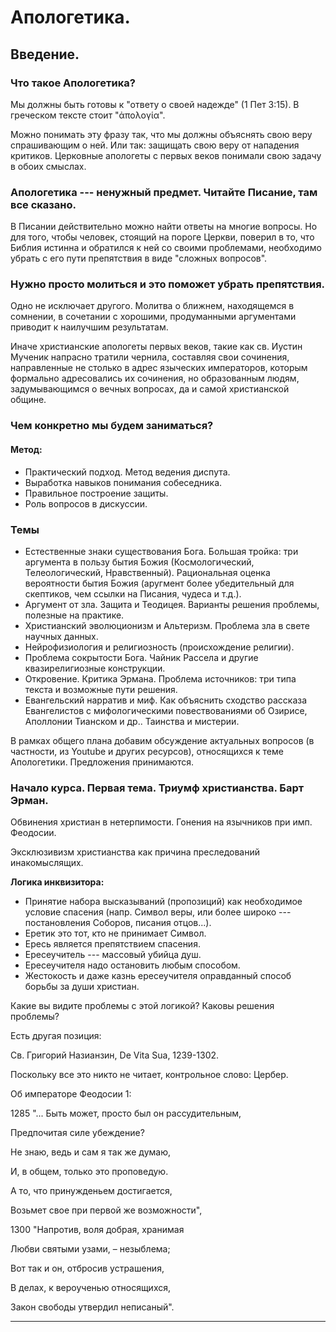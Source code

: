 # Апологетика.

## Введение.

### Что такое Апологетика?

Мы должны быть готовы к "ответу о своей надежде" (1 Пет 3:15). В греческом тексте стоит "ἀπολογία".

Можно понимать эту фразу так, что мы должны объяснять свою веру спрашивающим о ней. Или так: защищать свою веру от нападения критиков. Церковные апологеты с первых веков понимали свою задачу в обоих смыслах.

### Апологетика --- ненужный предмет. Читайте Писание, там все сказано.

В Писании действительно можно найти ответы на многие вопросы. Но для того, чтобы человек, стоящий на пороге Церкви, поверил в то, что Библия истинна и обратился к ней со своими проблемами, необходимо убрать с его пути препятствия в виде "сложных вопросов".

### Нужно просто молиться и это поможет убрать препятствия.

Одно не исключает другого. Молитва о ближнем, находящемся в сомнении, в сочетании с хорошими, продуманными аргументами приводит к наилучшим результатам.

Иначе христианские апологеты первых веков, такие как св. Иустин Мученик напрасно тратили чернила, составляя свои сочинения, направленные не столько в адрес языческих императоров, которым формально адресовались их сочинения, но образованным людям, задумывающимся о вечных вопросах, да и самой христианской общине.

### Чем конкретно мы будем заниматься?

#### Метод:

* Практический подход. Метод ведения диспута. 
* Выработка навыков понимания собеседника.
* Правильное построение защиты.
* Роль вопросов в дискуссии.

### Темы

*  Естественные знаки существования Бога. Большая тройка: три аргумента в пользу бытия Божия (Космологический, Телеологический, Нравственный). Рациональная оценка вероятности бытия Божия (аругмент более убедительный для скептиков, чем ссылки на Писания, чудеса и т.д.).
* Аргумент от зла. Защита и Теодицея. Варианты решения проблемы, полезные на практике.
* Христианский эволюционизм и Альтеризм. Проблема зла в свете научных данных.
* Нейрофизиология и религиозность (происхождение религии).
* Проблема сокрытости Бога. Чайник Рассела и другие квазирелигиозные конструкции.
* Откровение. Критика Эрмана. Проблема источников: три типа текста и возможные пути решения.
* Евангельский нарратив и миф. Как объяснить сходство рассказа Евангелистов с мифологическими повествованиями об Озирисе, Аполлонии Тианском и др.. Таинства и мистерии.

В рамках общего плана добавим обсуждение актуальных вопросов (в частности, из Youtube и других ресурсов), относящихся к теме Апологетики. Предложения принимаются.
  
### Начало курса. Первая тема. Триумф христианства. Барт Эрман.

Обвинения христиан в нетерпимости. Гонения на язычников при имп. Феодосии.

Эксклюзивизм христианства как причина преследований инакомыслящих.

**Логика инквизитора:**

* Принятие набора высказываний (пропозиций) как необходимое условие спасения (напр. Символ веры, или более широко --- постановления Соборов, писания отцов...).
* Еретик это тот, кто не принимает Символ. 
* Ересь является препятствием спасения.
* Ересеучитель --- массовый убийца душ.
* Ересеучителя надо остановить любым способом.
* Жестокость и даже казнь ересеучителя оправданный способ борьбы за души христиан.

Какие вы видите проблемы с этой логикой? Каковы решения проблемы?

Есть другая позиция:

Св. Григорий Назианзин, De Vita Sua, 1239-1302.

Поскольку все это никто не читает, контрольное слово: Цербер.

Об императоре Феодосии 1: 

1285 "... Быть может, просто был он рассудительным,

Предпочитая силе убеждение?

Не знаю, ведь и сам я так же думаю,

И, в общем, только это проповедую.

А то, что принужденьем достигается,

Возьмет свое при первой же возможности",


1300 "Напротив, воля добрая, хранимая 

Любви святыми узами, – незыблема;

Вот так и он, отбросив устрашения,

В делах, к вероученью относящихся,

Закон свободы утвердил неписаный".

***

